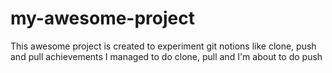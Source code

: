 # my-awesome-project
This awesome project is created to experiment git notions like clone, push and pull
achievements
I managed to do clone, pull and I'm about to do push